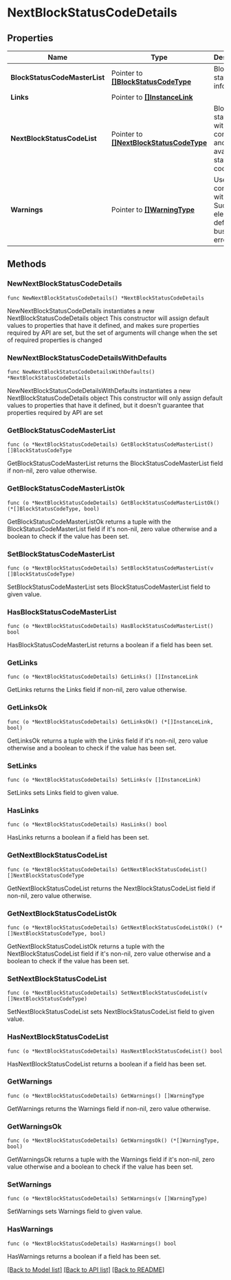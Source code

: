 # NextBlockStatusCodeDetails

## Properties

Name | Type | Description | Notes
------------ | ------------- | ------------- | -------------
**BlockStatusCodeMasterList** | Pointer to [**[]BlockStatusCodeType**](BlockStatusCodeType.md) | Block status code information. | [optional] 
**Links** | Pointer to [**[]InstanceLink**](InstanceLink.md) |  | [optional] 
**NextBlockStatusCodeList** | Pointer to [**[]NextBlockStatusCodeType**](NextBlockStatusCodeType.md) | Block status code with its next configured and/or available status codes. | [optional] 
**Warnings** | Pointer to [**[]WarningType**](WarningType.md) | Used in conjunction with the Success element to define a business error. | [optional] 

## Methods

### NewNextBlockStatusCodeDetails

`func NewNextBlockStatusCodeDetails() *NextBlockStatusCodeDetails`

NewNextBlockStatusCodeDetails instantiates a new NextBlockStatusCodeDetails object
This constructor will assign default values to properties that have it defined,
and makes sure properties required by API are set, but the set of arguments
will change when the set of required properties is changed

### NewNextBlockStatusCodeDetailsWithDefaults

`func NewNextBlockStatusCodeDetailsWithDefaults() *NextBlockStatusCodeDetails`

NewNextBlockStatusCodeDetailsWithDefaults instantiates a new NextBlockStatusCodeDetails object
This constructor will only assign default values to properties that have it defined,
but it doesn't guarantee that properties required by API are set

### GetBlockStatusCodeMasterList

`func (o *NextBlockStatusCodeDetails) GetBlockStatusCodeMasterList() []BlockStatusCodeType`

GetBlockStatusCodeMasterList returns the BlockStatusCodeMasterList field if non-nil, zero value otherwise.

### GetBlockStatusCodeMasterListOk

`func (o *NextBlockStatusCodeDetails) GetBlockStatusCodeMasterListOk() (*[]BlockStatusCodeType, bool)`

GetBlockStatusCodeMasterListOk returns a tuple with the BlockStatusCodeMasterList field if it's non-nil, zero value otherwise
and a boolean to check if the value has been set.

### SetBlockStatusCodeMasterList

`func (o *NextBlockStatusCodeDetails) SetBlockStatusCodeMasterList(v []BlockStatusCodeType)`

SetBlockStatusCodeMasterList sets BlockStatusCodeMasterList field to given value.

### HasBlockStatusCodeMasterList

`func (o *NextBlockStatusCodeDetails) HasBlockStatusCodeMasterList() bool`

HasBlockStatusCodeMasterList returns a boolean if a field has been set.

### GetLinks

`func (o *NextBlockStatusCodeDetails) GetLinks() []InstanceLink`

GetLinks returns the Links field if non-nil, zero value otherwise.

### GetLinksOk

`func (o *NextBlockStatusCodeDetails) GetLinksOk() (*[]InstanceLink, bool)`

GetLinksOk returns a tuple with the Links field if it's non-nil, zero value otherwise
and a boolean to check if the value has been set.

### SetLinks

`func (o *NextBlockStatusCodeDetails) SetLinks(v []InstanceLink)`

SetLinks sets Links field to given value.

### HasLinks

`func (o *NextBlockStatusCodeDetails) HasLinks() bool`

HasLinks returns a boolean if a field has been set.

### GetNextBlockStatusCodeList

`func (o *NextBlockStatusCodeDetails) GetNextBlockStatusCodeList() []NextBlockStatusCodeType`

GetNextBlockStatusCodeList returns the NextBlockStatusCodeList field if non-nil, zero value otherwise.

### GetNextBlockStatusCodeListOk

`func (o *NextBlockStatusCodeDetails) GetNextBlockStatusCodeListOk() (*[]NextBlockStatusCodeType, bool)`

GetNextBlockStatusCodeListOk returns a tuple with the NextBlockStatusCodeList field if it's non-nil, zero value otherwise
and a boolean to check if the value has been set.

### SetNextBlockStatusCodeList

`func (o *NextBlockStatusCodeDetails) SetNextBlockStatusCodeList(v []NextBlockStatusCodeType)`

SetNextBlockStatusCodeList sets NextBlockStatusCodeList field to given value.

### HasNextBlockStatusCodeList

`func (o *NextBlockStatusCodeDetails) HasNextBlockStatusCodeList() bool`

HasNextBlockStatusCodeList returns a boolean if a field has been set.

### GetWarnings

`func (o *NextBlockStatusCodeDetails) GetWarnings() []WarningType`

GetWarnings returns the Warnings field if non-nil, zero value otherwise.

### GetWarningsOk

`func (o *NextBlockStatusCodeDetails) GetWarningsOk() (*[]WarningType, bool)`

GetWarningsOk returns a tuple with the Warnings field if it's non-nil, zero value otherwise
and a boolean to check if the value has been set.

### SetWarnings

`func (o *NextBlockStatusCodeDetails) SetWarnings(v []WarningType)`

SetWarnings sets Warnings field to given value.

### HasWarnings

`func (o *NextBlockStatusCodeDetails) HasWarnings() bool`

HasWarnings returns a boolean if a field has been set.


[[Back to Model list]](../README.md#documentation-for-models) [[Back to API list]](../README.md#documentation-for-api-endpoints) [[Back to README]](../README.md)


